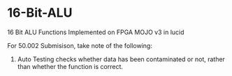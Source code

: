 # 16-Bit-ALU
16 Bit ALU Functions Implemented on FPGA MOJO v3 in lucid

For 50.002 Submisison, take note of the following:
1) Auto Testing checks whether data has been contaminated or not, rather than whether the function is correct.
